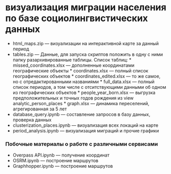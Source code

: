 # визуализация миграции населения по базе социолингвистических данных
* html_maps.zip — визуализации на интерактивной карте за данный период
* tables.zip — Данные, для запуска скриптов положить в одну с ними папку разархивированные таблицы. 
      Список таблиц:
            * missed_coordinates.xlsx — дополненные координатами географические объекты
            * coordinates.xlsx — полный список географических объектов
            * coordinates_edited.xlsx — то же самое, но с отредактированными названиями
            * full_data.xlsx — полный список периодов, а том числе с отситствующими данными об одном из географических объектов
            * people_year_born.xlsx — выгрузка предположительных и точных годов рождения из view analytic_person_places
            * graph.xlsx — динамика переселений, агрегированная за 5 лет
* database_query.ipynb — составление запросов в базу данных, проверка данных
* clusterization_places.ipynb — визуализация всех локаций на карте
* period_analysis.ipynb — визуализация миграций и прочие графики
### Побочные материалы о работе с различными сервисами
* Overpass API.ipynb — получение координат
* OSRM.ipynb — построение маршрутов
* Graphhopper.ipynb — построение маршрутов
